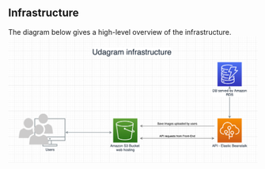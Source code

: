 ## Infrastructure
The diagram below gives a high-level overview of the infrastructure.
![infrastructure diagram](./infrastructure.png)

